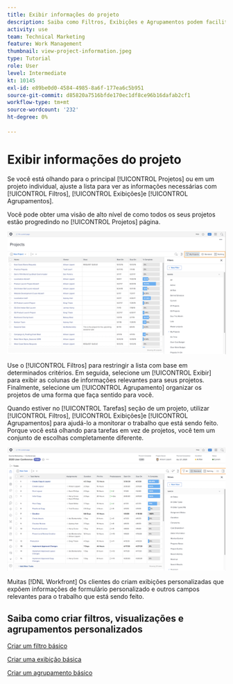 ```yaml
---
title: Exibir informações do projeto
description: Saiba como Filtros, Exibições e Agrupamentos podem facilitar a visualização das informações do projeto para ajudá-lo a gerenciar projetos.
activity: use
team: Technical Marketing
feature: Work Management
thumbnail: view-project-information.jpeg
type: Tutorial
role: User
level: Intermediate
kt: 10145
exl-id: e89be0d0-4584-4985-8a6f-177ea6c5b951
source-git-commit: d85820a7516bfde170ec1df8ce96b16dafab2cf1
workflow-type: tm+mt
source-wordcount: '232'
ht-degree: 0%

---
```


# Exibir informações do projeto

Se você está olhando para o principal [!UICONTROL Projetos] ou em um projeto individual, ajuste a lista para ver as informações necessárias com [!UICONTROL Filtros], [!UICONTROL Exibições]e [!UICONTROL Agrupamentos].

Você pode obter uma visão de alto nível de como todos os seus projetos estão progredindo no [!UICONTROL Projetos] página.

![Página de projeto com filtros mostrando](assets/planner-fund-project-page-fvg-copy.png)

Use o [!UICONTROL Filtros] para restringir a lista com base em determinados critérios. Em seguida, selecione um [!UICONTROL Exibir] para exibir as colunas de informações relevantes para seus projetos. Finalmente, selecione um [!UICONTROL Agrupamento] organizar os projetos de uma forma que faça sentido para você.

Quando estiver no [!UICONTROL Tarefas] seção de um projeto, utilizar [!UICONTROL Filtros], [!UICONTROL Exibições]e [!UICONTROL Agrupamentos] para ajudá-lo a monitorar o trabalho que está sendo feito. Porque você está olhando para tarefas em vez de projetos, você tem um conjunto de escolhas completamente diferente.

![Lista de tarefas do projeto com exibições mostradas](assets/planner-fund-task-list-fvg.png)

Muitas [!DNL Workfront] Os clientes do criam exibições personalizadas que expõem informações de formulário personalizado e outros campos relevantes para o trabalho que está sendo feito.

## Saiba como criar filtros, visualizações e agrupamentos personalizados

[Criar um filtro básico](https://experienceleague.adobe.com/docs/workfront-learn/tutorials-workfront/reporting/basic-reporting/create-a-basic-filter.html?lang=en)

[Criar uma exibição básica](https://experienceleague.adobe.com/docs/workfront-learn/tutorials-workfront/reporting/basic-reporting/create-a-basic-view.html?lang=en)

[Criar um agrupamento básico](https://experienceleague.adobe.com/docs/workfront-learn/tutorials-workfront/reporting/basic-reporting/create-a-basic-grouping.html?lang=en)
